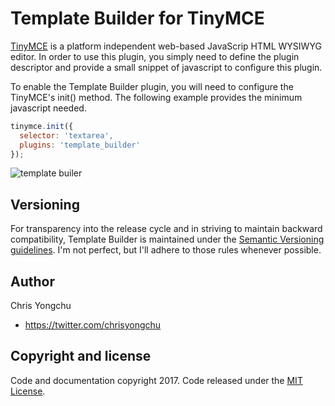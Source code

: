 # Template Builder for TinyMCE
[TinyMCE](https://www.tinymce.com/) is a platform independent web-based JavaScrip HTML WYSIWYG editor. In order to use this plugin, you simply need to define the plugin descriptor and provide a small snippet of javascript to configure this plugin.

To enable the Template Builder plugin, you will need to configure the TinyMCE's init() method. The following example provides the minimum javascript needed.

```javascript
tinymce.init({
  selector: 'textarea',
  plugins: 'template_builder'
});
```
![template builer](https://sanbox.org/etc/blob/master/tb/tb_toolbar_icon.png)

## Versioning
For transparency into the release cycle and in striving to maintain backward compatibility, Template Builder is maintained under the [Semantic Versioning guidelines](http://semver.org/). I'm not perfect, but I'll adhere to those rules whenever possible.

## Author
Chris Yongchu
* https://twitter.com/chrisyongchu

## Copyright and license
Code and documentation copyright 2017. Code released under the [MIT License](https://sanbox.org/etc/blob/master/licenses/MIT/).
